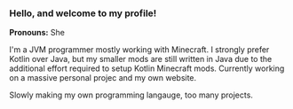 ### Hello, and welcome to my profile!

**Pronouns:** She

I'm a JVM programmer mostly working with Minecraft. I strongly prefer Kotlin over Java, but my smaller mods are still written in Java due to the additional effort required to setup Kotlin Minecraft mods. Currently working on a massive personal projec and my own website.

Slowly making my own programming langauge, too many projects.
